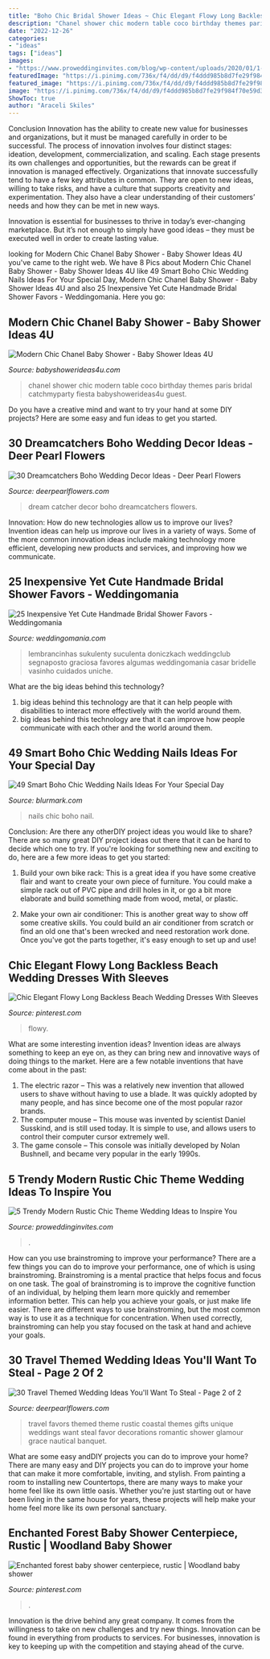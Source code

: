 ```yaml
---
title: "Boho Chic Bridal Shower Ideas ~ Chic Elegant Flowy Long Backless Beach Wedding Dresses With Sleeves"
description: "Chanel shower chic modern table coco birthday themes paris bridal catchmyparty fiesta babyshowerideas4u guest"
date: "2022-12-26"
categories:
- "ideas"
tags: ["ideas"]
images:
- "https://www.proweddinginvites.com/blog/wp-content/uploads/2020/01/1-52.jpg"
featuredImage: "https://i.pinimg.com/736x/f4/dd/d9/f4ddd985b8d7fe29f984f70e59d3f154.jpg"
featured_image: "https://i.pinimg.com/736x/f4/dd/d9/f4ddd985b8d7fe29f984f70e59d3f154.jpg"
image: "https://i.pinimg.com/736x/f4/dd/d9/f4ddd985b8d7fe29f984f70e59d3f154.jpg"
ShowToc: true
author: "Araceli Skiles"
---
```



Conclusion
Innovation has the ability to create new value for businesses and organizations, but it must be managed carefully in order to be successful. The process of innovation involves four distinct stages: ideation, development, commercialization, and scaling. Each stage presents its own challenges and opportunities, but the rewards can be great if innovation is managed effectively.
Organizations that innovate successfully tend to have a few key attributes in common. They are open to new ideas, willing to take risks, and have a culture that supports creativity and experimentation. They also have a clear understanding of their customers’ needs and how they can be met in new ways.

 Innovation is essential for businesses to thrive in today’s ever-changing marketplace. But it’s not enough to simply have good ideas – they must be executed well in order to create lasting value.

	

		
looking for Modern Chic Chanel Baby Shower - Baby Shower Ideas 4U you've came to the right web. We have 8 Pics about Modern Chic Chanel Baby Shower - Baby Shower Ideas 4U like 49 Smart Boho Chic Wedding Nails Ideas For Your Special Day, Modern Chic Chanel Baby Shower - Baby Shower Ideas 4U and also 25 Inexpensive Yet Cute Handmade Bridal Shower Favors - Weddingomania. Here you go:
		
    
## Modern Chic Chanel Baby Shower - Baby Shower Ideas 4U

<img loading=lazy src="https://babyshowerideas4u.com/wp-content/uploads/2016/04/Modern-Chic-Chanel-Baby-Shower-Guest-Table.jpg" onerror="this.onerror=null;this.src='https://tse2.mm.bing.net/th?id=OIP.5LE-3b8sKyGWNWd4gugLpwHaJ4&amp;pid=15.1';" alt="Modern Chic Chanel Baby Shower - Baby Shower Ideas 4U">

_Source: babyshowerideas4u.com_

>chanel shower chic modern table coco birthday themes paris bridal catchmyparty fiesta babyshowerideas4u guest. 

	

Do you have a creative mind and want to try your hand at some DIY projects? Here are some easy and fun ideas to get you started.

    
## 30 Dreamcatchers Boho Wedding Decor Ideas - Deer Pearl Flowers

<img loading=lazy src="https://www.deerpearlflowers.com/wp-content/uploads/2015/09/Dream-Catcher-Wedding-Decor-Ideas.jpg" onerror="this.onerror=null;this.src='https://tse4.mm.bing.net/th?id=OIP.GICTZ13wFFPEqFWSQWZJEwHaLH&amp;pid=15.1';" alt="30 Dreamcatchers Boho Wedding Decor Ideas - Deer Pearl Flowers">

_Source: deerpearlflowers.com_

>dream catcher decor boho dreamcatchers flowers. 

	

Innovation: How do new technologies allow us to improve our lives?
Invention ideas can help us improve our lives in a variety of ways. Some of the more common innovation ideas include making technology more efficient, developing new products and services, and improving how we communicate.

    
## 25 Inexpensive Yet Cute Handmade Bridal Shower Favors - Weddingomania

<img loading=lazy src="https://i.weddingomania.com/2016/05/Potted-Plants-Bridal-Shower-Favor.jpg" onerror="this.onerror=null;this.src='https://tse3.mm.bing.net/th?id=OIP.bbAZBvPDnE1l33RHTuO3wQHaLH&amp;pid=15.1';" alt="25 Inexpensive Yet Cute Handmade Bridal Shower Favors - Weddingomania">

_Source: weddingomania.com_

>lembrancinhas sukulenty suculenta doniczkach weddingclub segnaposto graciosa favores algumas weddingomania casar bridelle vasinho cuidados uniche. 

	

What are the big ideas behind this technology?
1. big ideas behind this technology are that it can help people with disabilities to interact more effectively with the world around them.
2. big ideas behind this technology are that it can improve how people communicate with each other and the world around them.

    
## 49 Smart Boho Chic Wedding Nails Ideas For Your Special Day

<img loading=lazy src="http://www.blurmark.com/wp-content/uploads/2017/06/Gorgeous-White-Nail-Art.jpg" onerror="this.onerror=null;this.src='https://tse4.mm.bing.net/th?id=OIP.6J4XwOG0w-Ix2rkIGcxc6gHaFj&amp;pid=15.1';" alt="49 Smart Boho Chic Wedding Nails Ideas For Your Special Day">

_Source: blurmark.com_

>nails chic boho nail. 

	

Conclusion: Are there any otherDIY project ideas you would like to share?
There are so many great DIY project ideas out there that it can be hard to decide which one to try. If you're looking for something new and exciting to do, here are a few more ideas to get you started: 
1. Build your own bike rack: This is a great idea if you have some creative flair and want to create your own piece of furniture. You could make a simple rack out of PVC pipe and drill holes in it, or go a bit more elaborate and build something made from wood, metal, or plastic. 

2. Make your own air conditioner: This is another great way to show off some creative skills. You could build an air conditioner from scratch or find an old one that's been wrecked and need restoration work done. Once you've got the parts together, it's easy enough to set up and use!

    
## Chic Elegant Flowy Long Backless Beach Wedding Dresses With Sleeves

<img loading=lazy src="https://i.pinimg.com/736x/5d/bd/73/5dbd73dbefcf11c829b33d7a6a80bd02.jpg" onerror="this.onerror=null;this.src='https://tse3.mm.bing.net/th?id=OIP._yGYQCvo7cq9jc0QQHNiFQHaLH&amp;pid=15.1';" alt="Chic Elegant Flowy Long Backless Beach Wedding Dresses With Sleeves">

_Source: pinterest.com_

>flowy. 

	

What are some interesting invention ideas?
Invention ideas are always something to keep an eye on, as they can bring new and innovative ways of doing things to the market. Here are a few notable inventions that have come about in the past: 
1. The electric razor – This was a relatively new invention that allowed users to shave without having to use a blade. It was quickly adopted by many people, and has since become one of the most popular razor brands. 
2. The computer mouse – This mouse was invented by scientist Daniel Susskind, and is still used today. It is simple to use, and allows users to control their computer cursor extremely well. 
3. The game console – This console was initially developed by Nolan Bushnell, and became very popular in the early 1990s.

    
## 5 Trendy Modern Rustic Chic Theme Wedding Ideas To Inspire You

<img loading=lazy src="https://www.proweddinginvites.com/blog/wp-content/uploads/2020/01/1-52.jpg" onerror="this.onerror=null;this.src='https://tse3.mm.bing.net/th?id=OIP.NpQaerip5BZR3saVq5O20gHaMW&amp;pid=15.1';" alt="5 Trendy Modern Rustic Chic Theme Wedding Ideas to Inspire You">

_Source: proweddinginvites.com_

>. 

	

How can you use brainstroming to improve your performance?
There are a few things you can do to improve your performance, one of which is using brainstroming. Brainstroming is a mental practice that helps focus and focus on one task. The goal of brainstroming is to improve the cognitive function of an individual, by helping them learn more quickly and remember information better. This can help you achieve your goals, or just make life easier. There are different ways to use brainstroming, but the most common way is to use it as a technique for concentration. When used correctly, brainstroming can help you stay focused on the task at hand and achieve your goals.

    
## 30 Travel Themed Wedding Ideas You&#039;ll Want To Steal - Page 2 Of 2

<img loading=lazy src="https://www.deerpearlflowers.com/wp-content/uploads/2015/04/rustic-travel-themed-favors.jpg" onerror="this.onerror=null;this.src='https://tse4.mm.bing.net/th?id=OIP.EtYxoTq8B8mLb1TD7a1snAHaLH&amp;pid=15.1';" alt="30 Travel Themed Wedding Ideas You&#039;ll Want To Steal - Page 2 of 2">

_Source: deerpearlflowers.com_

>travel favors themed theme rustic coastal themes gifts unique weddings want steal favor decorations romantic shower glamour grace nautical banquet. 

	

What are some easy andDIY projects you can do to improve your home?
There are many easy and DIY projects you can do to improve your home that can make it more comfortable, inviting, and stylish. From painting a room to installing new Countertops, there are many ways to make your home feel like its own little oasis. Whether you're just starting out or have been living in the same house for years, these projects will help make your home feel more like its own personal sanctuary.

    
## Enchanted Forest Baby Shower Centerpiece, Rustic | Woodland Baby Shower

<img loading=lazy src="https://i.pinimg.com/736x/f4/dd/d9/f4ddd985b8d7fe29f984f70e59d3f154.jpg" onerror="this.onerror=null;this.src='https://tse1.mm.bing.net/th?id=OIP.ETdUYGwCFCgLgtR7O2ttIQHaJ3&amp;pid=15.1';" alt="Enchanted forest baby shower centerpiece, rustic | Woodland baby shower">

_Source: pinterest.com_

>. 

	

Innovation is the drive behind any great company. It comes from the willingness to take on new challenges and try new things. Innovation can be found in everything from products to services. For businesses, innovation is key to keeping up with the competition and staying ahead of the curve.

